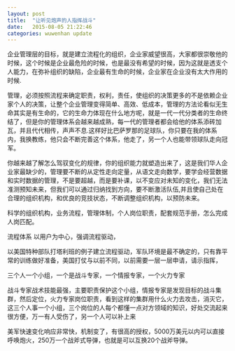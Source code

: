 ```yaml
---
layout: post
title:  "让听见炮声的人指挥战斗"
date:   2015-08-05 21:22:46
categories: wuwenhan update
---
```


企业管理层的目标，就是建立流程化的组织，企业家威望很高，大家都很崇敬他的时候，这个时候是企业最危险的时候，也是最没有希望的时候，因为这就是透支个人能力，在弥补组织的缺陷，企业最有生命的时候，企业家在企业没有太大作用的时候.

管理，必须按照流程来确定职责，权利，责任，使组织的决策更多的不是依赖企业家个人的决策，让整个企业管理变得简单、高效、低成本，管理的方法论看似无生命其实是有生命的，它的生命力体现在什么地方呢，就是一代一代分类者的生命终结了，但是你的管理体系会越来越成熟，每一代的管理者都会给他的体系添砖加瓦，并且代代相传，声声不息.这样好比巴萨罗那的足球队，你只要在我的体系内，我换教练，他只会不断完善这个体系，他走了，另一个人也能带领球队走向冠军。


你越来越了解怎么驾驭变化的规律，你的组织能力就塑造出来了，这是我们华人企业家最缺少的，管理要不断的从定性走向定量，从语文走向数学，要学会经营数据和实时数据的管理，不是要超越，而是要补课，以不变应对未知的变化，我们无法准测预知未来，但我们可以通过归纳找到方向，要不断激活队伍,并且使自己处在合理的组织机构，和优良的竞技状态，不断调整组织机构，以预防未来。

科学的组织机构，业务流程，管理体制，个人岗位职责，配套规范手册，怎么完成人岗匹配。

流程体系 以用户为中心，强调流程驱动，

以美国特种部队打塔利班的例子建立流程驱动，军队环境是最不确定的，只有靠平常的训练做好准备，美国打仗与以前不同，以前需要一层一层申请，请示指挥，

三个人一个小组，一个是战斗专家，一个情报专家，一个火力专家

战斗专家战术技能最强，主要职责保护这个小组，情报专家是发现目标的战斗集群，然后定位，火力专家岗位职责，看到这样的集群用什么火力去攻击，消灭它，这三个人事一个小组，三个岗位的人每个都懂一点对方领域的知识，好处交流起来很方便，万一有人受伤了，另一个人可以补上来

美军快速变化响应非常快，机制变了，有很高的授权，5000万美元以内可以直接呼唤炮火，250万一个战斧式导弹，也就是可以互换20个战斧导弹。